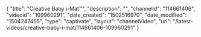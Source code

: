 {
    "title": "Creative Baby i-Mat&trade;",
    "description": "",
    "channelid": "114661406",
    "videoid": "109960291",
    "date_created": "1502516970",
    "date_modified": "1504247455",
    "type": "captivate",
    "layout": "channelVideo",
    "url": "\/latest-videos\/creative-baby-i-mat\/114661406-109960291"
}